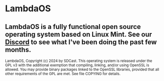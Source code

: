 # LambdaOS

LambdaOS is a fully functional open source operating system based on Linux Mint.
See our [Discord](https://discord.gg/T2wwXw4yrp) to see what I've been doing the past few months.
---

<sub>
LambdaOS, Copyright (c) 2024 by SDCast.
</sub>

<sub>
This operating system is released under the GPL v3 with the additional exemption
that compiling, linking, and/or using OpenSSL is allowed. You may
provide binary packages linked to the OpenSSL libraries, provided that
all other requirements of the GPL are met.
See file COPYING for details.
</sub>
